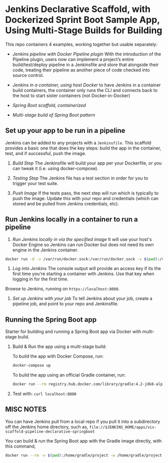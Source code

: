# Jenkins Declarative Scaffold, with Dockerized Sprint Boot Sample App, Using Multi-Stage Builds for Building

This repo containers 4 examples, working together but usable separately: 

* *Jenkins pipeline with Docker Pipeline plugin* With the introduction of the Pipeline plugin, users now can implement a project’s entire build/test/deploy pipeline in a Jenkinsfile and store that alongside their code, treating their pipeline as another piece of code checked into source control.

* *Jenkins in a container, using host Docker* to have Jenkins in a container build containers, the container only runs the CLI and connects back to the host to start sister containers (not Docker-in-Docker)

* *Spring Boot scaffold, containerized*

* *Multi-stage build of Spring Boot pattern*

## Set up your app to be run in a pipeline

Jenkins can be added to any projects with a `Jenkinsfile`. This scaffold provides a basic one that does the key steps: build the app in the container, test, and if successful, push the image.

1. *Build Step* The Jenkinsfile will build your app per your Dockerfile, or you can tweak it (i.e. using docker-compose).

1. *Testing Step* The Jenkins file has a test section in order for you to trigger your test suite.

1. *Push Image* If the tests pass, the next step will run which is typically to push the image. Update this with your repo and credentials (which can stored and be pulled from Jenkins credentials, etc).

## Run Jenkins locally in a container to run a pipeline

1. *Run Jenkins locally in via the specified image* It will use your host's Docker Engine so Jenkins can run Docker but does not need its own engine in the Jenkins container.

```bash
docker run -d -v /var/run/docker.sock:/var/run/docker.sock -v $(pwd):/var/jenkins_home -p 8080:8080 -p 50000:50000 jareddlc/jenkins-with-docker-socket
```

1. *Log into Jenkins* The console output will provide an access key if its the first time you're starting a container with Jenkins. Use that key when logging in for the first time.

Browse to Jenkins, running on `https://localhost:8080`.

1. *Set up Jenkins with your job* To tell Jenkins about your job, create a pipeline job, and point to your repo and Jenkinsfile.





## Running the Spring Boot app

Starter for building and running a Spring Boot app via Docker with multi-stage build.

1. Build & Run the app using a multi-stage build:

    To build the app with Docker Compose, run:

    ```bash
    docker-compose up
    ```

    To build the app using an official Gradle container, run:

    ```bash
    docker run --rm registry.hub.docker.com/library/gradle:4.2-jdk8-alpine gradle build && java -jar build/libs/hello-spring-boot-0.0.1.jar
    ```

1. Test with: `curl localhost:8080`

## MISC NOTES

You can have Jenkins pull from a local repo if you pull it into a subdirectory off the Jenkins home directory, such as, `file://$JENKINS_HOME/apps/vis-scaffold-pipeline-declarative-springboot`

You can build & run the Spring Boot app with the Gradle image directly, with this command, 

```bash
docker run --rm -v $(pwd):/home/gradle/project -w /home/gradle/project registry.hub.docker.com/library/gradle:4.2-jdk8-alpine gradle build && java -jar build/libs/hello-spring-boot-0.0.1.jar
```



